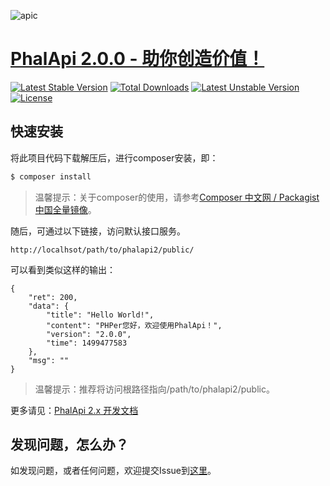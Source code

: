 ![apic](http://webtools.qiniudn.com/master-LOGO-20150410_50.jpg)  

# [PhalApi 2.0.0 - 助你创造价值！](https://www.phalapi.net/) 

[![Latest Stable Version](https://poser.pugx.org/phalapi/phalapi2/v/stable)](https://packagist.org/packages/phalapi/phalapi2)
[![Total Downloads](https://poser.pugx.org/phalapi/phalapi2/downloads)](https://packagist.org/packages/phalapi/phalapi2)
[![Latest Unstable Version](https://poser.pugx.org/phalapi/phalapi2/v/unstable)](https://packagist.org/packages/phalapi/phalapi2)
[![License](https://poser.pugx.org/phalapi/phalapi2/license)](https://packagist.org/packages/phalapi/phalapi2)

## 快速安装

将此项目代码下载解压后，进行composer安装，即：  
```bash
$ composer install
```
> 温馨提示：关于composer的使用，请参考[Composer 中文网 / Packagist 中国全量镜像](http://www.phpcomposer.com/)。

随后，可通过以下链接，访问默认接口服务。  
```
http://localhsot/path/to/phalapi2/public/
```
可以看到类似这样的输出：  
```
{
    "ret": 200,
    "data": {
        "title": "Hello World!",
        "content": "PHPer您好，欢迎使用PhalApi！",
        "version": "2.0.0",
        "time": 1499477583
    },
    "msg": ""
}
```

> 温馨提示：推荐将访问根路径指向/path/to/phalapi2/public。

更多请见：[PhalApi 2.x 开发文档](https://github.com/phalapi/PhalApi2/wiki)  

## 发现问题，怎么办？  

如发现问题，或者任何问题，欢迎提交Issue到[这里](https://github.com/phalapi/PhalApi2/issues)。